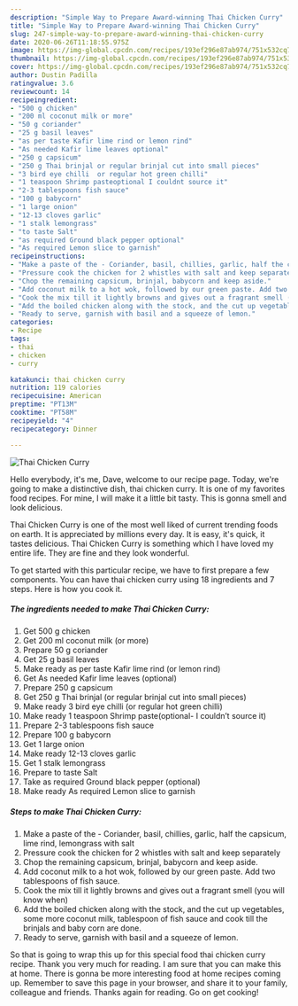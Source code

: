```yaml
---
description: "Simple Way to Prepare Award-winning Thai Chicken Curry"
title: "Simple Way to Prepare Award-winning Thai Chicken Curry"
slug: 247-simple-way-to-prepare-award-winning-thai-chicken-curry
date: 2020-06-26T11:18:55.975Z
image: https://img-global.cpcdn.com/recipes/193ef296e87ab974/751x532cq70/thai-chicken-curry-recipe-main-photo.jpg
thumbnail: https://img-global.cpcdn.com/recipes/193ef296e87ab974/751x532cq70/thai-chicken-curry-recipe-main-photo.jpg
cover: https://img-global.cpcdn.com/recipes/193ef296e87ab974/751x532cq70/thai-chicken-curry-recipe-main-photo.jpg
author: Dustin Padilla
ratingvalue: 3.6
reviewcount: 14
recipeingredient:
- "500 g chicken"
- "200 ml coconut milk or more"
- "50 g coriander"
- "25 g basil leaves"
- "as per taste Kafir lime rind or lemon rind"
- "As needed Kafir lime leaves optional"
- "250 g capsicum"
- "250 g Thai brinjal or regular brinjal cut into small pieces"
- "3 bird eye chilli  or regular hot green chilli"
- "1 teaspoon Shrimp pasteoptional I couldnt source it"
- "2-3 tablespoons fish sauce"
- "100 g babycorn"
- "1 large onion"
- "12-13 cloves garlic"
- "1 stalk lemongrass"
- "to taste Salt"
- "as required Ground black pepper optional"
- "As required Lemon slice to garnish"
recipeinstructions:
- "Make a paste of the - Coriander, basil, chillies, garlic, half the capsicum, lime rind, lemongrass with salt"
- "Pressure cook the chicken for 2 whistles with salt and keep separately"
- "Chop the remaining capsicum, brinjal, babycorn and keep aside."
- "Add coconut milk to a hot wok, followed by our green paste. Add two tablespoons of fish sauce."
- "Cook the mix till it lightly browns and gives out a fragrant smell (you will know when)"
- "Add the boiled chicken along with the stock, and the cut up vegetables, some more coconut milk, tablespoon of fish sauce and cook till the brinjals and baby corn are done."
- "Ready to serve, garnish with basil and a squeeze of lemon."
categories:
- Recipe
tags:
- thai
- chicken
- curry

katakunci: thai chicken curry 
nutrition: 119 calories
recipecuisine: American
preptime: "PT13M"
cooktime: "PT58M"
recipeyield: "4"
recipecategory: Dinner

---
```



![Thai Chicken Curry](https://img-global.cpcdn.com/recipes/193ef296e87ab974/751x532cq70/thai-chicken-curry-recipe-main-photo.jpg)

Hello everybody, it's me, Dave, welcome to our recipe page. Today, we're going to make a distinctive dish, thai chicken curry. It is one of my favorites food recipes. For mine, I will make it a little bit tasty. This is gonna smell and look delicious.



Thai Chicken Curry is one of the most well liked of current trending foods on earth. It is appreciated by millions every day. It is easy, it's quick, it tastes delicious. Thai Chicken Curry is something which I have loved my entire life. They are fine and they look wonderful.


To get started with this particular recipe, we have to first prepare a few components. You can have thai chicken curry using 18 ingredients and 7 steps. Here is how you cook it.

<!--inarticleads1-->

##### The ingredients needed to make Thai Chicken Curry:

1. Get 500 g chicken
1. Get 200 ml coconut milk (or more)
1. Prepare 50 g coriander
1. Get 25 g basil leaves
1. Make ready as per taste Kafir lime rind (or lemon rind)
1. Get As needed Kafir lime leaves (optional)
1. Prepare 250 g capsicum
1. Get 250 g Thai brinjal (or regular brinjal cut into small pieces)
1. Make ready 3 bird eye chilli  (or regular hot green chilli)
1. Make ready 1 teaspoon Shrimp paste(optional- I couldn’t source it)
1. Prepare 2-3 tablespoons fish sauce
1. Prepare 100 g babycorn
1. Get 1 large onion
1. Make ready 12-13 cloves garlic
1. Get 1 stalk lemongrass
1. Prepare to taste Salt
1. Take as required Ground black pepper (optional)
1. Make ready As required Lemon slice to garnish




<!--inarticleads2-->

##### Steps to make Thai Chicken Curry:

1. Make a paste of the - Coriander, basil, chillies, garlic, half the capsicum, lime rind, lemongrass with salt
1. Pressure cook the chicken for 2 whistles with salt and keep separately
1. Chop the remaining capsicum, brinjal, babycorn and keep aside.
1. Add coconut milk to a hot wok, followed by our green paste. Add two tablespoons of fish sauce.
1. Cook the mix till it lightly browns and gives out a fragrant smell (you will know when)
1. Add the boiled chicken along with the stock, and the cut up vegetables, some more coconut milk, tablespoon of fish sauce and cook till the brinjals and baby corn are done.
1. Ready to serve, garnish with basil and a squeeze of lemon.




So that is going to wrap this up for this special food thai chicken curry recipe. Thank you very much for reading. I am sure that you can make this at home. There is gonna be more interesting food at home recipes coming up. Remember to save this page in your browser, and share it to your family, colleague and friends. Thanks again for reading. Go on get cooking!
